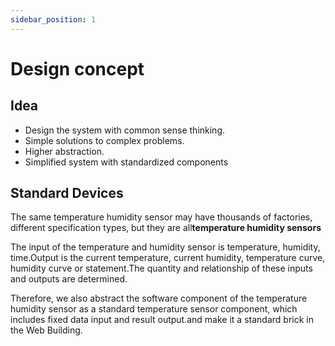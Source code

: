 ```yaml
---
sidebar_position: 1
---
```


# Design concept

## Idea

- Design the system with common sense thinking.
- Simple solutions to complex problems.
- Higher abstraction.
- Simplified system with standardized components

## Standard Devices

The same temperature humidity sensor may have thousands of factories, different specification types, but they are all<b>temperature humidity sensors</b>

The input of the temperature and humidity sensor is temperature, humidity, time.Output is the current temperature, current humidity, temperature curve, humidity curve or statement.The quantity and relationship of these inputs and outputs are determined.

Therefore, we also abstract the software component of the temperature humidity sensor as a standard temperature sensor component, which includes fixed data input and result output.and make it a standard brick in the Web Building.

